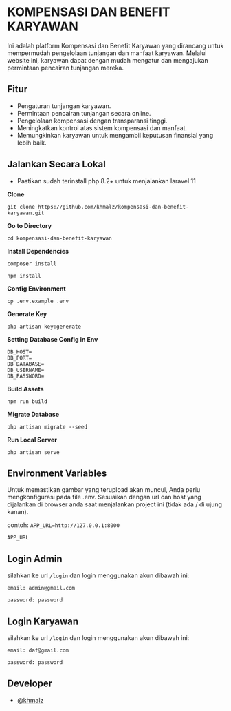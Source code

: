 # KOMPENSASI DAN BENEFIT KARYAWAN

Ini adalah platform Kompensasi dan Benefit Karyawan yang dirancang untuk mempermudah pengelolaan tunjangan dan manfaat karyawan. Melalui website ini, karyawan dapat dengan mudah mengatur dan mengajukan permintaan pencairan tunjangan mereka.

## Fitur

-   Pengaturan tunjangan karyawan.
-   Permintaan pencairan tunjangan secara online.
-   Pengelolaan kompensasi dengan transparansi tinggi.
-   Meningkatkan kontrol atas sistem kompensasi dan manfaat.
-   Memungkinkan karyawan untuk mengambil keputusan finansial yang lebih baik.

## Jalankan Secara Lokal

-   Pastikan sudah terinstall php 8.2+ untuk menjalankan laravel 11

**Clone**

```shell
git clone https://github.com/khmalz/kompensasi-dan-benefit-karyawan.git
```

**Go to Directory**

```shell
cd kompensasi-dan-benefit-karyawan
```

**Install Dependencies**

```shell
composer install
```

```shell
npm install
```

**Config Environment**

```shell
cp .env.example .env
```

**Generate Key**

```shell
php artisan key:generate
```

**Setting Database Config in Env**

```
DB_HOST=
DB_PORT=
DB_DATABASE=
DB_USERNAME=
DB_PASSWORD=
```

**Build Assets**

```shell
npm run build
```

**Migrate Database**

```shell
php artisan migrate --seed
```

**Run Local Server**

```shell
php artisan serve
```

## Environment Variables

Untuk memastikan gambar yang terupload akan muncul, Anda perlu mengkonfigurasi pada file .env. Sesuaikan dengan url dan host yang dijalankan di browser anda saat menjalankan project ini (tidak ada / di ujung kanan).

contoh: `APP_URL=http://127.0.0.1:8000`

```
APP_URL
```

## Login Admin

silahkan ke url `/login` dan login menggunakan akun dibawah ini:

`email: admin@gmail.com`

`password: password`

## Login Karyawan

silahkan ke url `/login` dan login menggunakan akun dibawah ini:

`email: daf@gmail.com`

`password: password`

## Developer

-   [@khmalz](https://github.com/khmalz)
